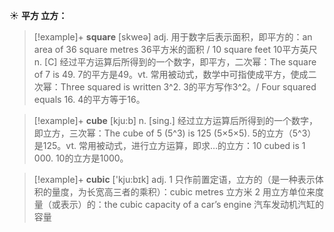 ☀ <span class="category">**平方 立方：**</span>
>[!example]+ <span class="vocabulary">**square**</span> [skweə] 
> <span class="definition">adj. 用于数字后表示面积，即平方的：</span>an area of 36 square metres 36平方米的面积 / 10 square feet 10平方英尺 <span class="definition">n. [C] 经过平方运算后所得到的一个数字，即平方，二次幂：</span>The square of 7 is 49. 7的平方是49。<span class="definition">vt. 常用被动式，数学中可指使成平方，使成二次幂：</span>Three squared is written 3^2. 3的平方写作3^2。/ Four squared equals 16. 4的平方等于16。

>[!example]+ <span class="vocabulary">**cube**</span> [kju:b] 
> <span class="definition">n. [sing.] 经过立方运算后所得到的一个数字，即立方，三次幂：</span>The cube of 5 (5^3) is 125 (5×5×5). 5的立方（5^3）是125。<span class="definition">vt. 常用被动式，进行立方运算，即求…的立方：</span>10 cubed is 1 000. 10的立方是1000。

>[!example]+ <span class="vocabulary">**cubic**</span> ['kju:bɪk] 
> <span class="definition">adj. 1 只作前置定语，立方的（是一种表示体积的量度，为长宽高三者的乘积）：</span>cubic metres 立方米 <span class="definition">2 用立方单位来度量（或表示）的：</span>the cubic capacity of a car’s engine 汽车发动机汽缸的容量


